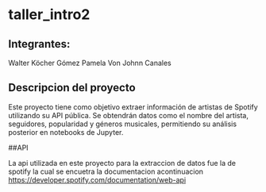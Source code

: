 # taller_intro2
## Integrantes:
Walter Köcher Gómez 
Pamela Von Johnn Canales
##  Descripcion del proyecto

Este proyecto tiene como objetivo extraer información de artistas de Spotify utilizando su API pública. Se obtendrán datos como el nombre del artista, seguidores, popularidad y géneros musicales, permitiendo su análisis posterior en notebooks de Jupyter.


##API

La api utilizada en este proyecto para la extraccion de datos fue la de spotify la cual se encuetra la documentacion acontinuacion
https://developer.spotify.com/documentation/web-api

